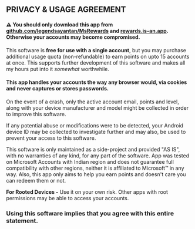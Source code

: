 ## PRIVACY & USAGE AGREEMENT
#### ⚠ You should only download this app from [github.com/legendsayantan/MsRewards](https://github.com/legendsayantan/msrewards/releases/latest) and [rewards.is-an.app](https://rewards.is-an.app). Otherwise your accounts may become compromised.

This software is **free for use with a single account**, but you may purchase additional usage quota (non-refundable) to earn points on upto 15 accounts at once. This supports further development of this software and makes all my hours put into it _somewhat_ worthwhile.
#### This app handles your accounts the way any browser would, via cookies and never captures or stores passwords.
On the event of a crash, only the active account email, points and level, along with your device manufacturer and model might be collected in order to improve this software.

If any potential abuse or modifications were to be detected, your Android device ID may be collected to investigate further and may also, be used to prevent your access to this software.

This software is only maintained as a side-project and provided "AS IS", with no warranties of any kind, for any part of the software. App was tested on Microsoft Accounts with Indian region and does not guarantee full compatibility with other regions, neither it is affiliated to Microsoft™ in any way. Also, this app only aims to help you earn points and doesn't care you can redeem them or not.

**For Rooted Devices -**
Use it on your own risk. Other apps with root permissions may be able to access your accounts.

### Using this software implies that you agree with this entire statement.

